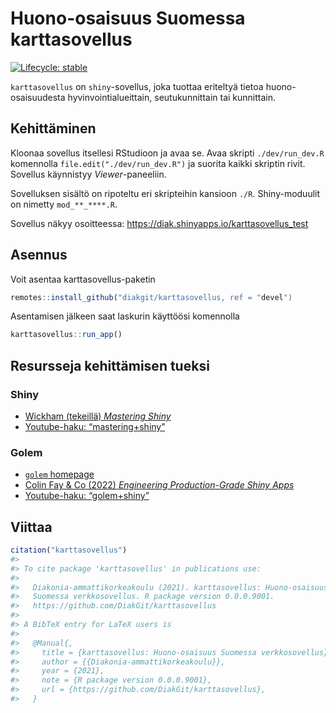 
<!-- README.md is generated from README.Rmd. Please edit that file -->

# Huono-osaisuus Suomessa karttasovellus

<!-- badges: start -->

[![Lifecycle:
stable](https://img.shields.io/badge/lifecycle-stable-brightgreen.svg)](https://lifecycle.r-lib.org/articles/stages.html#stable)
<!-- badges: end -->

`karttasovellus` on `shiny`-sovellus, joka tuottaa eriteltyä tietoa
huono-osaisuudesta hyvinvointialueittain, seutukunnittain tai
kunnittain.

## Kehittäminen

Kloonaa sovellus itsellesi RStudioon ja avaa se. Avaa skripti
`./dev/run_dev.R` komennolla `file.edit("./dev/run_dev.R")` ja suorita
kaikki skriptin rivit. Sovellus käynnistyy *Viewer*-paneeliin.

Sovelluksen sisältö on ripoteltu eri skripteihin kansioon `./R`.
Shiny-moduulit on nimetty `mod_**_****.R`.

Sovellus näkyy osoitteessa:
<https://diak.shinyapps.io/karttasovellus_test>

## Asennus

Voit asentaa karttasovellus-paketin

``` r
remotes::install_github("diakgit/karttasovellus, ref = "devel") 
```

Asentamisen jälkeen saat laskurin käyttöösi komennolla

``` r
karttasovellus::run_app()
```

## Resursseja kehittämisen tueksi

### Shiny

-   [Wickham (tekeillä) *Mastering Shiny*](https://mastering-shiny.org/)
-   [Youtube-haku:
    “mastering+shiny”](https://www.youtube.com/results?search_query=mastering+shiny)

### Golem

-   [`golem` homepage](https://thinkr-open.github.io/golem/)
-   [Colin Fay & Co (2022) *Engineering Production-Grade Shiny
    Apps*](https://engineering-shiny.org/)
-   [Youtube-haku:
    “golem+shiny”](https://www.youtube.com/results?search_query=golem+shiny)

## Viittaa

``` r
citation("karttasovellus")
#> 
#> To cite package 'karttasovellus' in publications use:
#> 
#>   Diakonia-ammattikorkeakoulu (2021). karttasovellus: Huono-osaisuus
#>   Suomessa verkkosovellus. R package version 0.0.0.9001.
#>   https://github.com/DiakGit/karttasovellus
#> 
#> A BibTeX entry for LaTeX users is
#> 
#>   @Manual{,
#>     title = {karttasovellus: Huono-osaisuus Suomessa verkkosovellus},
#>     author = {{Diakonia-ammattikorkeakoulu}},
#>     year = {2021},
#>     note = {R package version 0.0.0.9001},
#>     url = {https://github.com/DiakGit/karttasovellus},
#>   }
```

